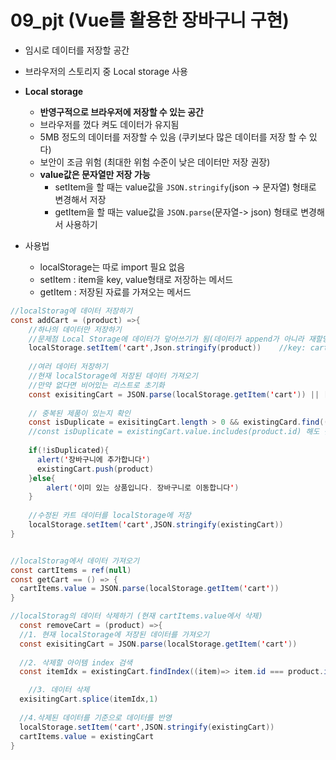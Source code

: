 # 09_pjt (Vue를 활용한 장바구니 구현)

- 임시로 데이터를 저장할 공간
- 브라우저의 스토리지 중 Local storage 사용
- **Local storage**
  - **반영구적으로 브라우저에 저장할 수 있는 공간**
  - 브라우저를 껐다 켜도 데이터가 유지됨
  - 5MB 정도의 데이터를 저장할 수 있음 (쿠키보다 많은 데이터를 저장 할 수 있다)
  - 보안이 조금 위험 (최대한 위험 수준이 낮은 데이터만 저장 권장)
  - **value값은 문자열만 저장 가능**
    - setItem을 할 때는 value값을 `JSON.stringify`(json -> 문자열) 형태로 변경해서 저장
    - getItem을 할 때는 value값을  `JSON.parse`(문자열-> json) 형태로 변경해서 사용하기



- 사용법
  - localStorage는 따로 import 필요 없음
  - setItem : item을 key, value형태로 저장하는 메서드
  - getItem : 저장된 자료를 가져오는 메서드

```java
//localStorag에 데이터 저장하기
const addCart = (product) =>{
    //하나의 데이터만 저장하기
    //문제점 Local Storage에 데이터가 덮어쓰기가 됨(데이터가 append가 아니라 재할당이 되는 느낌)
    localStorage.setItem('cart',Json.stringify(product))	//key: cart, value:Json.stringify(product)
    
    //여러 데이터 저장하기
    //현재 localStorage에 저장된 데이터 가져오기
    //만약 없다면 비어있는 리스트로 초기화
    const exisitingCart = JSON.parse(localStorage.getItem('cart')) || []
    
    // 중복된 제품이 있는지 확인
    const isDuplicate = exisitingCart.length > 0 && existingCard.find((item) => item.id === product.id)
    //const isDuplicate = existingCart.value.includes(product.id) 해도 됨
    
    if(!isDuplicated){
      alert('장바구니에 추가합니다')
      existingCart.push(product)
    }else{
    	alert('이미 있는 상품입니다. 장바구니로 이동합니다')
    }
    
    //수정된 카트 데이터를 localStorage에 저장
    localStorage.setItem('cart',JSON.stringify(existingCart))
}


//localStorag에서 데이터 가져오기
const cartItems = ref(null)
const getCart == () => {
  cartItems.value = JSON.parse(localStorage.getItem('cart'))
}

//localStorag의 데이터 삭제하기 (현재 cartItems.value에서 삭제)
  const removeCart = (product) =>{
  //1. 현재 localStorage에 저장된 데이터를 가져오기
  const exisitingCart = JSON.parse(localStorage.getItem('cart'))
    
  //2. 삭제할 아이템 index 검색
  const itemIdx = existingCart.findIndex((item)=> item.id === product.id)

	//3. 데이터 삭제
  exisitingCart.splice(itemIdx,1)
  
  //4.삭제된 데이터를 기준으로 데이터를 반영
  localStorage.setItem('cart',JSON.stringify(existingCart))
  cartItems.value = existingCart
}
```